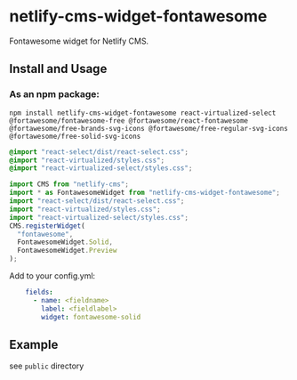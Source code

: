 # netlify-cms-widget-fontawesome

Fontawesome widget for Netlify CMS.

## Install and Usage

### As an npm package:

```shell
npm install netlify-cms-widget-fontawesome react-virtualized-select @fortawesome/fontawesome-free @fortawesome/react-fontawesome @fortawesome/free-brands-svg-icons @fortawesome/free-regular-svg-icons @fortawesome/free-solid-svg-icons
```

```scss
@import "react-select/dist/react-select.css";
@import "react-virtualized/styles.css";
@import "react-virtualized-select/styles.css";
```

```js
import CMS from "netlify-cms";
import * as FontawesomeWidget from "netlify-cms-widget-fontawesome";
import "react-select/dist/react-select.css";
import "react-virtualized/styles.css";
import "react-virtualized-select/styles.css";
CMS.registerWidget(
  "fontawesome",
  FontawesomeWidget.Solid,
  FontawesomeWidget.Preview
);
```

Add to your config.yml:

```yaml
    fields:
      - name: <fieldname>
        label: <fieldlabel>
        widget: fontawesome-solid
```

## Example

see `public` directory

